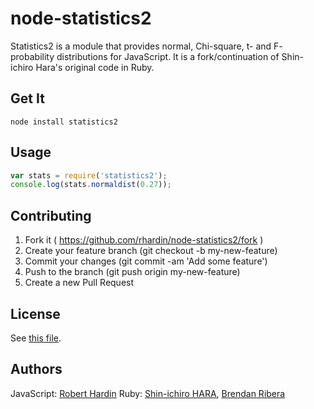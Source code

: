 # node-statistics2
Statistics2 is a module that provides normal, Chi-square, t- and F- probability distributions for JavaScript. It is a fork/continuation of Shin-ichiro Hara's original code in Ruby.

## Get It
`node install statistics2`

## Usage
```javascript
var stats = require('statistics2');
console.log(stats.normaldist(0.27));
```

## Contributing
1. Fork it ( https://github.com/rhardin/node-statistics2/fork )
1. Create your feature branch (git checkout -b my-new-feature)
1. Commit your changes (git commit -am 'Add some feature')
1. Push to the branch (git push origin my-new-feature)
1. Create a new Pull Request

## License
See [this file](//github.com/rhardin/node-statistics2/blob/master/LICENSE).

## Authors
JavaScript: [Robert Hardin](rob@roberthardin.net)
Ruby: [Shin-ichiro HARA](sinara@blade.nagaokaut.ac.jp), [Brendan Ribera](brendan.ribera@gmail.com)
